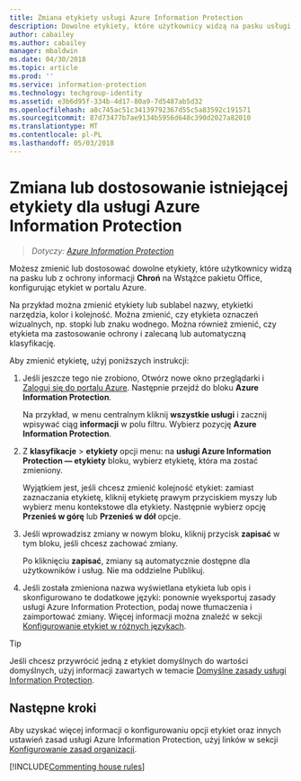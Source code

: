 ```yaml
---
title: Zmiana etykiety usługi Azure Information Protection
description: Dowolne etykiety, które użytkownicy widzą na pasku usługi Information Protection, możesz zmienić lub dostosować, konfigurując je w zasadach usługi Azure Information Protection.
author: cabailey
ms.author: cabailey
manager: mbaldwin
ms.date: 04/30/2018
ms.topic: article
ms.prod: ''
ms.service: information-protection
ms.technology: techgroup-identity
ms.assetid: e3b6d95f-334b-4d17-80a9-7d5487ab5d32
ms.openlocfilehash: a8c745ac51c34139792367d55c5a83592c191571
ms.sourcegitcommit: 87d73477b7ae9134b5956d648c390d2027a82010
ms.translationtype: MT
ms.contentlocale: pl-PL
ms.lasthandoff: 05/03/2018
---
```

# <a name="how-to-change-or-customize-an-existing-label-for-azure-information-protection"></a>Zmiana lub dostosowanie istniejącej etykiety dla usługi Azure Information Protection

>*Dotyczy: [Azure Information Protection](https://azure.microsoft.com/pricing/details/information-protection)*

Możesz zmienić lub dostosować dowolne etykiety, które użytkownicy widzą na pasku lub z ochrony informacji **Chroń** na Wstążce pakietu Office, konfigurując etykiet w portalu Azure.

Na przykład można zmienić etykiety lub sublabel nazwy, etykietki narzędzia, kolor i kolejność. Można zmienić, czy etykieta oznaczeń wizualnych, np. stopki lub znaku wodnego. Można również zmienić, czy etykieta ma zastosowanie ochrony i zalecaną lub automatyczną klasyfikację.

Aby zmienić etykietę, użyj poniższych instrukcji:

1. Jeśli jeszcze tego nie zrobiono, Otwórz nowe okno przeglądarki i [Zaloguj się do portalu Azure](configure-policy.md#signing-in-to-the-azure-portal). Następnie przejdź do bloku **Azure Information Protection**. 
    
    Na przykład, w menu centralnym kliknij **wszystkie usługi** i zacznij wpisywać ciąg **informacji** w polu filtru. Wybierz pozycję **Azure Information Protection**.

2. Z **klasyfikacje** > **etykiety** opcji menu: na **usługi Azure Information Protection — etykiety** bloku, wybierz etykietę, która ma zostać zmieniony.

    Wyjątkiem jest, jeśli chcesz zmienić kolejność etykiet: zamiast zaznaczania etykietę, kliknij etykietę prawym przyciskiem myszy lub wybierz menu kontekstowe dla etykiety. Następnie wybierz opcję **Przenieś w górę** lub **Przenieś w dół** opcje.

3. Jeśli wprowadzisz zmiany w nowym bloku, kliknij przycisk **zapisać** w tym bloku, jeśli chcesz zachować zmiany.
    
    Po kliknięciu **zapisać**, zmiany są automatycznie dostępne dla użytkowników i usług. Nie ma oddzielne Publikuj.

4. Jeśli została zmieniona nazwa wyświetlana etykieta lub opis i skonfigurowano te dodatkowe języki: ponownie wyeksportuj zasady usługi Azure Information Protection, podaj nowe tłumaczenia i zaimportować zmiany. Więcej informacji można znaleźć w sekcji [Konfigurowanie etykiet w różnych językach](configure-policy-languages.md).

> [!TIP]
>Jeśli chcesz przywrócić jedną z etykiet domyślnych do wartości domyślnych, użyj informacji zawartych w temacie [Domyślne zasady usługi Information Protection](configure-policy-default.md).

## <a name="next-steps"></a>Następne kroki

Aby uzyskać więcej informacji o konfigurowaniu opcji etykiet oraz innych ustawień zasad usługi Azure Information Protection, użyj linków w sekcji [Konfigurowanie zasad organizacji](configure-policy.md#configuring-your-organizations-policy).

[!INCLUDE[Commenting house rules](../includes/houserules.md)]



